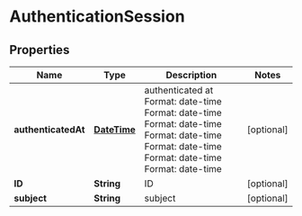 
# AuthenticationSession

## Properties
Name | Type | Description | Notes
------------ | ------------- | ------------- | -------------
**authenticatedAt** | [**DateTime**](DateTime.md) | authenticated at Format: date-time Format: date-time Format: date-time Format: date-time Format: date-time Format: date-time Format: date-time |  [optional]
**ID** | **String** | ID |  [optional]
**subject** | **String** | subject |  [optional]



